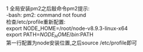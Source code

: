 1 全局安装pm2之后敲命令pm2提示:  
  -bash: pm2: command not found  
  检查/etc/profile重新配置:   
  export NODE_HOME=/root/node-v8.9.3-linux-x64   
  export PATH=$NODE_HOME/bin:$PATH   
  第一行配置为node安装位置,之后source /etc/profile即可    

